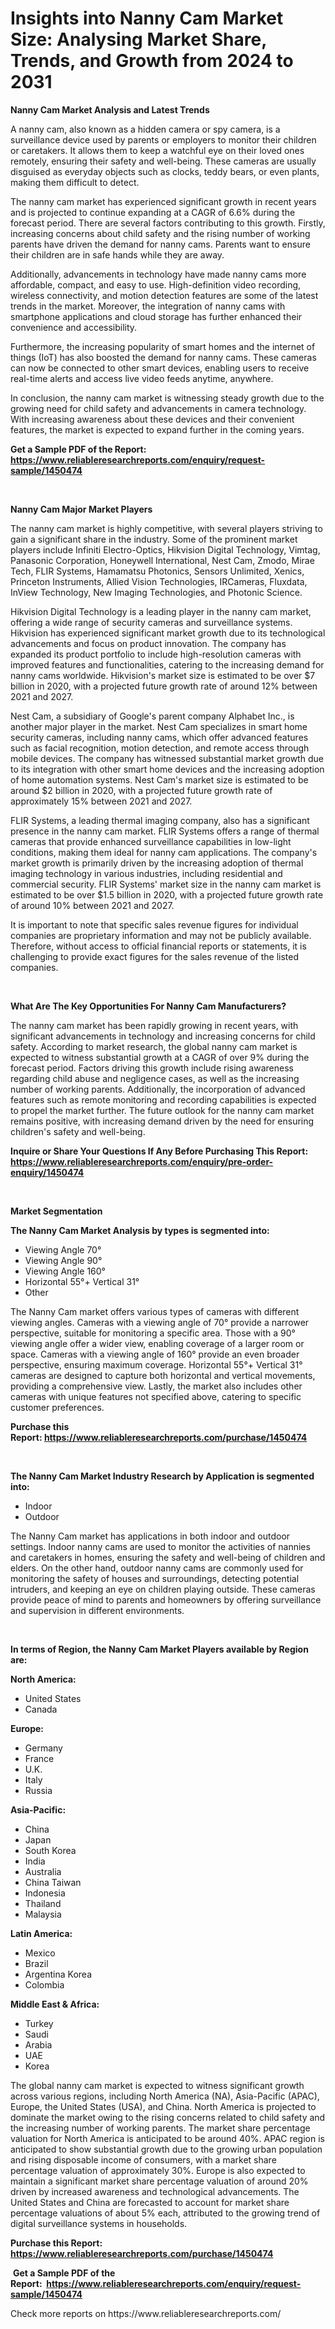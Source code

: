 <p><h1>Insights into Nanny Cam Market Size: Analysing Market Share, Trends, and Growth from 2024 to 2031</h1></p><p><strong>Nanny Cam Market Analysis and Latest Trends</strong></p>
<p><p>A nanny cam, also known as a hidden camera or spy camera, is a surveillance device used by parents or employers to monitor their children or caretakers. It allows them to keep a watchful eye on their loved ones remotely, ensuring their safety and well-being. These cameras are usually disguised as everyday objects such as clocks, teddy bears, or even plants, making them difficult to detect.</p><p>The nanny cam market has experienced significant growth in recent years and is projected to continue expanding at a CAGR of 6.6% during the forecast period. There are several factors contributing to this growth. Firstly, increasing concerns about child safety and the rising number of working parents have driven the demand for nanny cams. Parents want to ensure their children are in safe hands while they are away.</p><p>Additionally, advancements in technology have made nanny cams more affordable, compact, and easy to use. High-definition video recording, wireless connectivity, and motion detection features are some of the latest trends in the market. Moreover, the integration of nanny cams with smartphone applications and cloud storage has further enhanced their convenience and accessibility.</p><p>Furthermore, the increasing popularity of smart homes and the internet of things (IoT) has also boosted the demand for nanny cams. These cameras can now be connected to other smart devices, enabling users to receive real-time alerts and access live video feeds anytime, anywhere.</p><p>In conclusion, the nanny cam market is witnessing steady growth due to the growing need for child safety and advancements in camera technology. With increasing awareness about these devices and their convenient features, the market is expected to expand further in the coming years.</p></p>
<p><strong>Get a Sample PDF of the Report:&nbsp; <a href="https://www.reliableresearchreports.com/enquiry/request-sample/1450474">https://www.reliableresearchreports.com/enquiry/request-sample/1450474</a></strong></p>
<p>&nbsp;</p>
<p><strong>Nanny Cam Major Market Players</strong></p>
<p><p>The nanny cam market is highly competitive, with several players striving to gain a significant share in the industry. Some of the prominent market players include Infiniti Electro-Optics, Hikvision Digital Technology, Vimtag, Panasonic Corporation, Honeywell International, Nest Cam, Zmodo, Mirae Tech, FLIR Systems, Hamamatsu Photonics, Sensors Unlimited, Xenics, Princeton Instruments, Allied Vision Technologies, IRCameras, Fluxdata, InView Technology, New Imaging Technologies, and Photonic Science.</p><p>Hikvision Digital Technology is a leading player in the nanny cam market, offering a wide range of security cameras and surveillance systems. Hikvision has experienced significant market growth due to its technological advancements and focus on product innovation. The company has expanded its product portfolio to include high-resolution cameras with improved features and functionalities, catering to the increasing demand for nanny cams worldwide. Hikvision's market size is estimated to be over $7 billion in 2020, with a projected future growth rate of around 12% between 2021 and 2027.</p><p>Nest Cam, a subsidiary of Google's parent company Alphabet Inc., is another major player in the market. Nest Cam specializes in smart home security cameras, including nanny cams, which offer advanced features such as facial recognition, motion detection, and remote access through mobile devices. The company has witnessed substantial market growth due to its integration with other smart home devices and the increasing adoption of home automation systems. Nest Cam's market size is estimated to be around $2 billion in 2020, with a projected future growth rate of approximately 15% between 2021 and 2027.</p><p>FLIR Systems, a leading thermal imaging company, also has a significant presence in the nanny cam market. FLIR Systems offers a range of thermal cameras that provide enhanced surveillance capabilities in low-light conditions, making them ideal for nanny cam applications. The company's market growth is primarily driven by the increasing adoption of thermal imaging technology in various industries, including residential and commercial security. FLIR Systems' market size in the nanny cam market is estimated to be over $1.5 billion in 2020, with a projected future growth rate of around 10% between 2021 and 2027.</p><p>It is important to note that specific sales revenue figures for individual companies are proprietary information and may not be publicly available. Therefore, without access to official financial reports or statements, it is challenging to provide exact figures for the sales revenue of the listed companies.</p></p>
<p>&nbsp;</p>
<p><strong>What Are The Key Opportunities For Nanny Cam Manufacturers?</strong></p>
<p><p>The nanny cam market has been rapidly growing in recent years, with significant advancements in technology and increasing concerns for child safety. According to market research, the global nanny cam market is expected to witness substantial growth at a CAGR of over 9% during the forecast period. Factors driving this growth include rising awareness regarding child abuse and negligence cases, as well as the increasing number of working parents. Additionally, the incorporation of advanced features such as remote monitoring and recording capabilities is expected to propel the market further. The future outlook for the nanny cam market remains positive, with increasing demand driven by the need for ensuring children's safety and well-being.</p></p>
<p><strong>Inquire or Share Your Questions If Any Before Purchasing This Report: <a href="https://www.reliableresearchreports.com/enquiry/pre-order-enquiry/1450474">https://www.reliableresearchreports.com/enquiry/pre-order-enquiry/1450474</a></strong></p>
<p>&nbsp;</p>
<p><strong>Market Segmentation</strong></p>
<p><strong>The Nanny Cam Market Analysis by types is segmented into:</strong></p>
<p><ul><li>Viewing Angle 70°</li><li>Viewing Angle 90°</li><li>Viewing Angle 160°</li><li>Horizontal 55°+ Vertical 31°</li><li>Other</li></ul></p>
<p><p>The Nanny Cam market offers various types of cameras with different viewing angles. Cameras with a viewing angle of 70° provide a narrower perspective, suitable for monitoring a specific area. Those with a 90° viewing angle offer a wider view, enabling coverage of a larger room or space. Cameras with a viewing angle of 160° provide an even broader perspective, ensuring maximum coverage. Horizontal 55°+ Vertical 31° cameras are designed to capture both horizontal and vertical movements, providing a comprehensive view. Lastly, the market also includes other cameras with unique features not specified above, catering to specific customer preferences.</p></p>
<p><strong>Purchase this Report:&nbsp;<a href="https://www.reliableresearchreports.com/purchase/1450474">https://www.reliableresearchreports.com/purchase/1450474</a></strong></p>
<p>&nbsp;</p>
<p><strong>The Nanny Cam Market Industry Research by Application is segmented into:</strong></p>
<p><ul><li>Indoor</li><li>Outdoor</li></ul></p>
<p><p>The Nanny Cam market has applications in both indoor and outdoor settings. Indoor nanny cams are used to monitor the activities of nannies and caretakers in homes, ensuring the safety and well-being of children and elders. On the other hand, outdoor nanny cams are commonly used for monitoring the safety of houses and surroundings, detecting potential intruders, and keeping an eye on children playing outside. These cameras provide peace of mind to parents and homeowners by offering surveillance and supervision in different environments.</p></p>
<p>&nbsp;</p>
<p><strong>In terms of Region, the Nanny Cam Market Players available by Region are:</strong></p>
<p>
    <p> <strong> North America: </strong>
        <ul>
            <li>United States</li>
            <li>Canada</li>
        </ul>
        </p> 
    <p> <strong> Europe: </strong>
        <ul>
            <li>Germany</li>
            <li>France</li>
            <li>U.K.</li>
            <li>Italy</li>
            <li>Russia</li>
        </ul>
        </p> 
    <p> <strong> Asia-Pacific: </strong>
        <ul>
            <li>China</li>
            <li>Japan</li>
            <li>South Korea</li>
            <li>India</li>
            <li>Australia</li>
            <li>China Taiwan</li>
            <li>Indonesia</li>
            <li>Thailand</li>
            <li>Malaysia</li>
        </ul>
        </p> 
    <p> <strong> Latin America: </strong>
        <ul>
            <li>Mexico</li>
            <li>Brazil</li>
            <li>Argentina Korea</li>
            <li>Colombia</li>
        </ul>
        </p> 
    <p> <strong> Middle East & Africa: </strong>
        <ul>
            <li>Turkey</li>
            <li>Saudi</li>
            <li>Arabia</li>
            <li>UAE</li>
            <li>Korea</li>
        </ul>
    </p>
    </p>
<p><p>The global nanny cam market is expected to witness significant growth across various regions, including North America (NA), Asia-Pacific (APAC), Europe, the United States (USA), and China. North America is projected to dominate the market owing to the rising concerns related to child safety and the increasing number of working parents. The market share percentage valuation for North America is anticipated to be around 40%. APAC region is anticipated to show substantial growth due to the growing urban population and rising disposable income of consumers, with a market share percentage valuation of approximately 30%. Europe is also expected to maintain a significant market share percentage valuation of around 20% driven by increased awareness and technological advancements. The United States and China are forecasted to account for market share percentage valuations of about 5% each, attributed to the growing trend of digital surveillance systems in households.</p></p>
<p><strong>Purchase this Report: <a href="https://www.reliableresearchreports.com/purchase/1450474">https://www.reliableresearchreports.com/purchase/1450474</a></strong></p>
<p>&nbsp;<strong>Get a Sample PDF of the Report:&nbsp;&nbsp;<a href="https://www.reliableresearchreports.com/enquiry/request-sample/1450474">https://www.reliableresearchreports.com/enquiry/request-sample/1450474</a></strong></p>
<p><strong></strong></p>
<p>Check more reports on https://www.reliableresearchreports.com/</p>